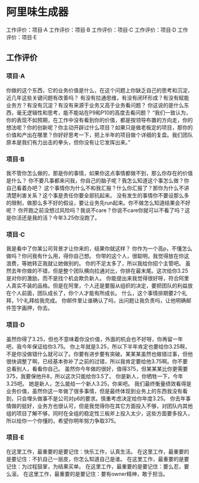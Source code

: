 # 阿里味生成器
工作评价：项目·A
工作评价：项目·B
工作评价：项目·C
工作评价：项目·D
工作评价：项目·E

## 工作评价
### 项目·A
你做的这个东西，它的业务价值是什么，在这个问题上你缺乏自己的思考和沉淀，近几年这些关键问题有改善吗？
有没有拉通思维，有没有闭环形成？有没有赋能业务方？有没有沉淀？有没有来源于业务又高于业务看问题？
你这说的是什么东西，毫无逻辑性和思考，能不能站在P9和P10的高度去看问题？
“我们一致认为，你的表现不如预期，在工作中没有看到你的价值，都是按领导布置的方向走，你的想法呢？你的创新呢？你主动开辟过什么项目？如果只是做老板定的项目，那你的价值和产出在哪里？你好好思考一下，把上半年的项目做个详细的复盘。我们团队原本是我们有力出击的拳头，但你没有让它发挥出来。” 
### 项目·B
我不管你怎么做的，那是你的事情，如果你这点事情都做不到，那么你存在的价值是什么？
你不要凡事都来问我，你自己的脑子呢？我怎么知道这个事怎么做？你自己看着办吧？
这个事情你为什么不和我汇报？什么你汇报了？那你为什么不讲清楚利害关系？这个事是责任你要全部抗起来。
没有发生的事情你不要设那么多的限制，做那么多不好的假设，要让业务先run起来。你不做怎么知道结果会不好呢？
你开跑之前没想过风险吗？我说不care？你说不care你就可以不看了吗？这是你活还是我的活？今年3.25你没跑了。
### 项目·C
我是看中了你某公司背景才让你来的，结果你就这样？
你作为一个高p，不懂怎么做吗？你问我有什么用，得你自己想。
你带的这个人，很聪明，我觉得放在你这浪费，等她转正我就让她做别的。
你的不足太多了，所以我给你招个主管吧。
虽然去年你做的不错，但是整个团队横向拉通对比，你排在最末尾。这次给你3.25是对你的激励，而不是找个机会欺负新人。
你能提出来我觉得很好呀，符合阿里人真实不装的品格。但是在阿里，个人还是要服从组织的决定，要把团队的利益放在个人前面，团队成长了，你个人才能有所成长。
什么，这个事情排期要2个礼拜，1个礼拜给我完成。
你邮件里让谁确认了吗，出问题让我负责吗，让他明确邮件签字画押，你去。
### 项目·D
虽然你得了3.25，但也不意味着你没价值，外面的机会也不好呀，你再留一年吧，我今年保证给你3.75。
你上年就是3.25，所以下半年肯定也要给你3.25啊，不是你没做错什么就可以了。你要有进步要有突破。某某某虽然也做错过事，但他很快调整了啊，已经基本弥补了之前的过错，所以我肯定要给他3.75啊。你不要总看别人，看看你自己。
虽然你今年做的很好，值得375，但某某某比你更需要375，我要保他升8，所以这次只能给你3.5了。
你是新人，你牺牲一下，今年3.25吧。
她是新人，怎么能给一个新人3.25，你来吧。
我们最终衡量绩效看得是业务价值，虽然你这一年做了很多事情，但是最终体现到业务上的东西我没有看到，只会埋头做事不是公司对p6的要求。慎重考虑决定给你年度3.25。
你去年事情做的挺好，业务方也很认可，但是我觉得你在其它方面投入不够，对团队内其他组的项目了解不够，同时在全组的稳定性三板斧上投入太少，这些方面要多投入，所以给你一个你懂的，希望你明年努力争取375。
### 项目·E
在这里工作，最重要的是要记住：快乐工作，认真生活。
在这里工作，最重要的是要记住：不扒自己一层皮，你怎么知道自己是谁。
在这里工作，最重要的是要记住：为过程鼓掌，为结果买单。
在这里工作，最重要的是要记住：要么忍，要么滚。
在这里工作，最重要的是要记住：要有owner精神，敢于担当。